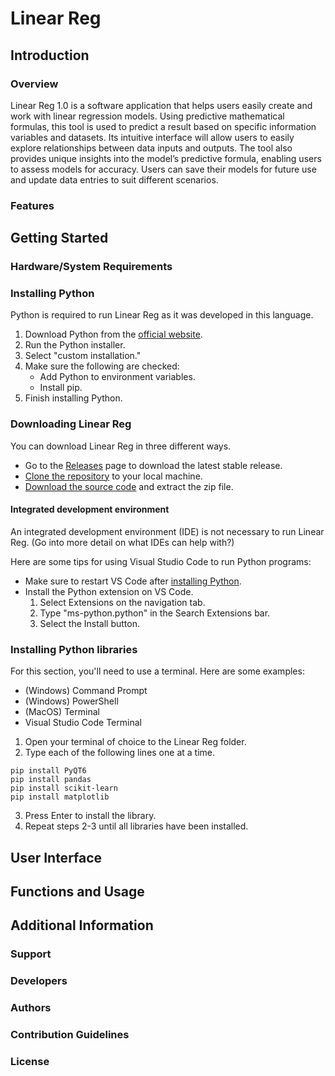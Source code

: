 # Linear Reg

## Introduction


### Overview
Linear Reg 1.0 is a software application that helps users easily create and work with linear regression models. Using predictive mathematical formulas, this tool is used to predict a result based on specific information variables and datasets. 
Its intuitive interface will allow users to easily explore relationships between data inputs and outputs. The tool also provides unique insights into the model’s predictive formula, enabling users to assess models for accuracy. Users can save their models for future use and update data entries to suit different scenarios.
### Features

## Getting Started

### Hardware/System Requirements

### Installing Python

Python is required to run Linear Reg as it was developed in this language.

1. Download Python from the [official website](https://www.python.org/downloads/ "Official Python website").
2. Run the Python installer.
3. Select "custom installation."
4. Make sure the following are checked:
    - Add Python to environment variables.
    - Install pip.
5. Finish installing Python.

### Downloading Linear Reg

You can download Linear Reg in three different ways.

- Go to the [Releases](https://github.com/pfarinac/COIL_project/releases) page to download the latest stable release.
- [Clone the repository](https://docs.github.com/en/repositories/creating-and-managing-repositories/cloning-a-repository) to your local machine.
- [Download the source code](https://docs.github.com/en/repositories/working-with-files/using-files/downloading-source-code-archives) and extract the zip file. 

#### Integrated development environment

An integrated development environment (IDE) is not necessary to run Linear Reg. (Go into more detail on what IDEs can help with?)

Here are some tips for using Visual Studio Code to run Python programs:
- Make sure to restart VS Code after [installing Python](#installing-python).
- Install the Python extension on VS Code.
    1. Select Extensions on the navigation tab.
    2. Type "ms-python.python" in the Search Extensions bar.
    3. Select the Install button.

### Installing Python libraries

For this section, you'll need to use a terminal. Here are some examples:
- (Windows) Command Prompt
- (Windows) PowerShell
- (MacOS) Terminal
- Visual Studio Code Terminal

1. Open your terminal of choice to the Linear Reg folder.
2. Type each of the following lines one at a time.

```
pip install PyQT6
pip install pandas
pip install scikit-learn
pip install matplotlib
```
3. Press Enter to install the library.
4. Repeat steps 2-3 until all libraries have been installed.

## User Interface

## Functions and Usage

## Additional Information

### Support

### Developers

### Authors

### Contribution Guidelines

### License